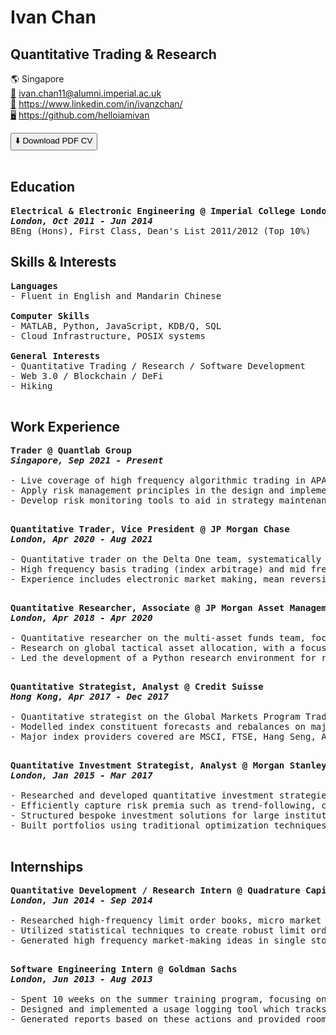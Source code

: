 # **Ivan Chan**
## Quantitative Trading & Research



🌎 Singapore\
[📧](mailto:ivan.chan11@alumni.imperial.ac.uk) ivan.chan11@alumni.imperial.ac.uk\
[👤](https://www.linkedin.com/in/ivanzchan/) https://www.linkedin.com/in/ivanzchan/ \
[🖥](https://github.com/helloiamivan) https://github.com/helloiamivan

 <a href="./files/IVAN_CHAN.pdf" download="GFG">
         <button type="button">⬇️ Download PDF CV</button>
         </a><br></br>

Education
---------------------------------------------------------------------------------------------------------
<pre>
<b>Electrical & Electronic Engineering @ Imperial College London
<i>London, Oct 2011 - Jun 2014</i></b>
BEng (Hons), First Class, Dean's List 2011/2012 (Top 10%)
</pre>

Skills & Interests
---------------------------------------------------------------------------------------------------------
<pre>
<b>Languages</b>
- Fluent in English and Mandarin Chinese

<b>Computer Skills</b>
- MATLAB, Python, JavaScript, KDB/Q, SQL
- Cloud Infrastructure, POSIX systems

<b>General Interests</b>
- Quantitative Trading / Research / Software Development
- Web 3.0 / Blockchain / DeFi
- Hiking

</pre>

Work Experience
---------------------------------------------------------------------------------------------------------
<pre>
<b>Trader @ Quantlab Group
<i>Singapore, Sep 2021 - Present</i></b>

- Live coverage of high frequency algorithmic trading in APAC exchanges
- Apply risk management principles in the design and implementation of new quantitative trading strategies and the optimization of existing strategies
- Develop risk monitoring tools to aid in strategy maintenance

</pre>

<pre>
<b>Quantitative Trader, Vice President @ JP Morgan Chase
<i>London, Apr 2020 - Aug 2021</i></b>

- Quantitative trader on the Delta One team, systematically trading ETFs, single stocks and futures across global exchanges
- High frequency basis trading (index arbitrage) and mid frequency single stocks long / short strategies
- Experience includes electronic market making, mean reversion, momentum, alternative factor-based and sentiment models

</pre>

<pre>
<b>Quantitative Researcher, Associate @ JP Morgan Asset Management
<i>London, Apr 2018 - Apr 2020</i></b>

- Quantitative researcher on the multi-asset funds team, focusing on systematic global macro and active asset allocation strategies
- Research on global tactical asset allocation, with a focus on signal generation using traditional factor models and modern data science techniques
- Led the development of a Python research environment for rapidly prototyping and back-testing systematic signals

</pre>

<pre>
<b>Quantitative Strategist, Analyst @ Credit Suisse
<i>Hong Kong, Apr 2017 - Dec 2017</i></b>

- Quantitative strategist on the Global Markets Program Trading desk, focusing on index reconstitution trades
- Modelled index constituent forecasts and rebalances on major APAC equity indices, special situations and their effects on index money flows
- Major index providers covered are MSCI, FTSE, Hang Seng, ASX and TOPIX, with a focus on regional indices

</pre>

<pre>
<b>Quantitative Investment Strategist, Analyst @ Morgan Stanley
<i>London, Jan 2015 - Mar 2017</i></b>

- Researched and developed quantitative investment strategies, focusing on factor-based models in single stock equities and cross asset futures
- Efficiently capture risk premia such as trend-following, carry, value and momentum across various asset classes using systematic models
- Structured bespoke investment solutions for large institutional clients (live trade mandates of ~2bn USD)
- Built portfolios using traditional optimization techniques as well as unsupervised machine learning techniques to minimize risk and drawdowns

</pre>

Internships
---------------------------------------------------------------------------------------------------------
<pre>
<b>Quantitative Development / Research Intern @ Quadrature Capital LLP
<i>London, Jun 2014 - Sep 2014</i></b>

- Researched high-frequency limit order books, micro market structure and systematic trading strategies in NASDAQ equities
- Utilized statistical techniques to create robust limit order arrival predictors from historical tick data feeds
- Generated high frequency market-making ideas in single stocks, designed efficient implementation algorithms and backtested the strategies

</pre>

<pre>
<b>Software Engineering Intern @ Goldman Sachs
<i>London, Jun 2013 - Aug 2013</i></b>

- Spent 10 weeks on the summer training program, focusing on Java/Slang development for fixed income trading applications
- Designed and implemented a usage logging tool which tracks a trader’s actions and performed analysis on his behaviour
- Generated reports based on these actions and provided room for automated trade reporting and enhanced feature migration

</pre>
